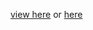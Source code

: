 [view here](https://lucieudo-roberto.github.io/sisvan.webapp/index.html)
or 
[here ](https://sisv-regs.netlify.app/index.html)


